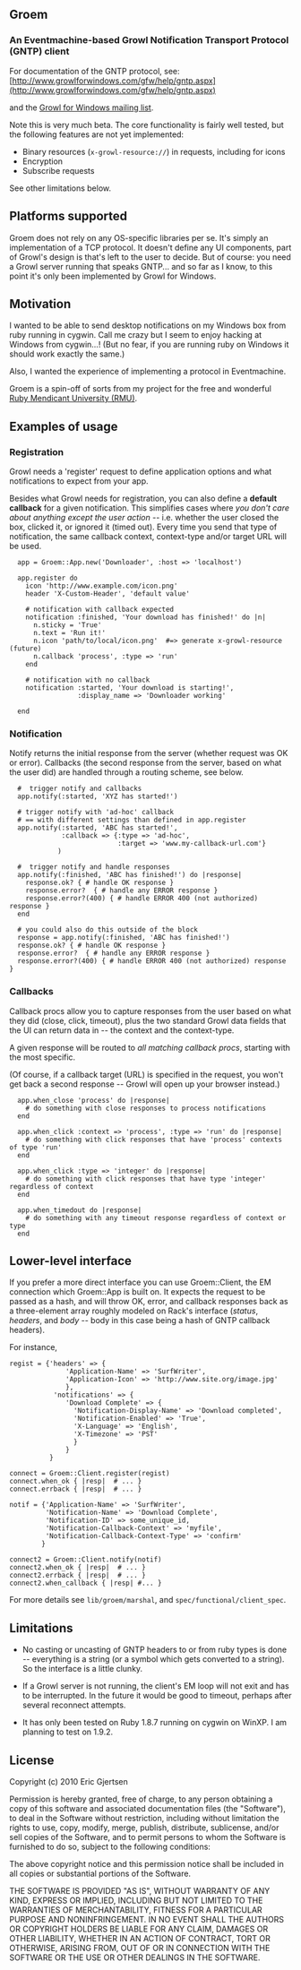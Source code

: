 ## Groem
### An Eventmachine-based Growl Notification Transport Protocol (GNTP) client 

For documentation of the GNTP protocol, see:
[http://www.growlforwindows.com/gfw/help/gntp.aspx](http://www.growlforwindows.com/gfw/help/gntp.aspx)

and the [Growl for Windows mailing list](http://groups.google.com/group/growl-for-windows/topics?start=).

Note this is very much beta.  The core functionality is fairly well tested, but the following features are not yet implemented:

- Binary resources (`x-growl-resource://`) in requests, including for icons
- Encryption
- Subscribe requests

See other limitations below.

## Platforms supported

Groem does not rely on any OS-specific libraries per se. It's simply an implementation of a TCP protocol.  It doesn't define any UI components, part of Growl's design is that's left to the user to decide.  But of course: you need a Growl server running that speaks GNTP... and so far as I know, to this point it's only been implemented by Growl for Windows. 

## Motivation

I wanted to be able to send desktop notifications on my Windows box from ruby running in cygwin. Call me crazy but I seem to enjoy hacking at Windows from cygwin...!  (But no fear, if you are running ruby on Windows it should work exactly the same.)

Also, I wanted the experience of implementing a protocol in Eventmachine. 

Groem is a spin-off of sorts from my project for the free and wonderful [Ruby Mendicant University (RMU)](http://blog.majesticseacreature.com/).


## Examples of usage

### Registration

Growl needs a 'register' request to define application options and what notifications to expect from your app.

Besides what Growl needs for registration, you can also define a **default callback** for a given notification.  This simplifies cases where *you don't care about anything except the user action* -- i.e. whether the user closed the box, clicked it, or ignored it (timed out).  Every time you send that type of notification, the same callback context, context-type and/or target URL will be used. 


      app = Groem::App.new('Downloader', :host => 'localhost')
      
      app.register do
        icon 'http://www.example.com/icon.png'
        header 'X-Custom-Header', 'default value'

        # notification with callback expected
        notification :finished, 'Your download has finished!' do |n|
          n.sticky = 'True'
          n.text = 'Run it!'
          n.icon 'path/to/local/icon.png'  #=> generate x-growl-resource (future)
          n.callback 'process', :type => 'run'
        end
        
        # notification with no callback
        notification :started, 'Your download is starting!', 
                     :display_name => 'Downloader working'
        
      end

    
### Notification
    
Notify returns the initial response from the server (whether request was OK or error).  Callbacks (the second response from the server, based on what the user did) are handled through a routing scheme, see below.

    
      #  trigger notify and callbacks
      app.notify(:started, 'XYZ has started!')
      
      # trigger notify with 'ad-hoc' callback
      # == with different settings than defined in app.register
      app.notify(:started, 'ABC has started!', 
                 :callback => {:type => 'ad-hoc', 
                               :target => 'www.my-callback-url.com'}
                )
                
      #  trigger notify and handle responses
      app.notify(:finished, 'ABC has finished!') do |response|
        response.ok? { # handle OK response }
        response.error?  { # handle any ERROR response }
        response.error?(400) { # handle ERROR 400 (not authorized) response }
      end

      # you could also do this outside of the block
      response = app.notify(:finished, 'ABC has finished!') 
      response.ok? { # handle OK response }
      response.error?  { # handle any ERROR response }
      response.error?(400) { # handle ERROR 400 (not authorized) response }
    
    
### Callbacks

Callback procs allow you to capture responses from the user based on what they did (close, click, timeout), plus the two standard Growl data fields that the UI can return data in -- the context and the context-type.  

A given response will be routed to *all matching callback procs*, starting with the most specific.

(Of course, if a callback target (URL) is specified in the request, you won't get back a second response -- Growl will open up your browser instead.)


      app.when_close 'process' do |response|
        # do something with close responses to process notifications
      end
        
      app.when_click :context => 'process', :type => 'run' do |response|
        # do something with click responses that have 'process' contexts of type 'run'
      end
        
      app.when_click :type => 'integer' do |response|
        # do something with click responses that have type 'integer' regardless of context
      end
        
      app.when_timedout do |response|  
        # do something with any timeout response regardless of context or type
      end

    
## Lower-level interface

If you prefer a more direct interface you can use Groem::Client, the EM connection which Groem::App is built on.  It expects the request to be passed as a hash, and will throw OK, error, and callback responses back as a three-element array roughly modeled on Rack's interface (_status_, _headers_, and _body_ -- body in this case being a hash of GNTP callback headers).  

For instance,


    regist = {'headers' => {
                  'Application-Name' => 'SurfWriter',
                  'Application-Icon' => 'http://www.site.org/image.jpg'
                  },
               'notifications' => {
                  'Download Complete' => {
                    'Notification-Display-Name' => 'Download completed',
                    'Notification-Enabled' => 'True',
                    'X-Language' => 'English',
                    'X-Timezone' => 'PST'
                    }
                  }
              }
              
    connect = Groem::Client.register(regist)
    connect.when_ok { |resp|  # ... }
    connect.errback { |resp|  # ... }
    
    notif = {'Application-Name' => 'SurfWriter',
             'Notification-Name' => 'Download Complete',
             'Notification-ID' => some_unique_id,
             'Notification-Callback-Context' => 'myfile',
             'Notification-Callback-Context-Type' => 'confirm'
            }
    
    connect2 = Groem::Client.notify(notif)
    connect2.when_ok { |resp|  # ... }
    connect2.errback { |resp|  # ... }
    connect2.when_callback { |resp| #... }
    
    
For more details see `lib/groem/marshal`, and `spec/functional/client_spec`.


## Limitations

- No casting or uncasting of GNTP headers to or from ruby types is done -- everything is a string (or a symbol which gets converted to a string).  So the interface is a little clunky.

- If a Growl server is not running, the client's EM loop will not exit and has to be interrupted.  In the future it would be good to timeout, perhaps after several reconnect attempts.

- It has only been tested on Ruby 1.8.7 running on cygwin on WinXP.  I am planning to test on 1.9.2.


## License

Copyright (c) 2010 Eric Gjertsen

Permission is hereby granted, free of charge, to any person obtaining a copy
of this software and associated documentation files (the "Software"), to deal
in the Software without restriction, including without limitation the rights
to use, copy, modify, merge, publish, distribute, sublicense, and/or sell
copies of the Software, and to permit persons to whom the Software is
furnished to do so, subject to the following conditions:

The above copyright notice and this permission notice shall be included in
all copies or substantial portions of the Software.

THE SOFTWARE IS PROVIDED "AS IS", WITHOUT WARRANTY OF ANY KIND, EXPRESS OR
IMPLIED, INCLUDING BUT NOT LIMITED TO THE WARRANTIES OF MERCHANTABILITY,
FITNESS FOR A PARTICULAR PURPOSE AND NONINFRINGEMENT. IN NO EVENT SHALL THE
AUTHORS OR COPYRIGHT HOLDERS BE LIABLE FOR ANY CLAIM, DAMAGES OR OTHER
LIABILITY, WHETHER IN AN ACTION OF CONTRACT, TORT OR OTHERWISE, ARISING FROM,
OUT OF OR IN CONNECTION WITH THE SOFTWARE OR THE USE OR OTHER DEALINGS IN
THE SOFTWARE.
